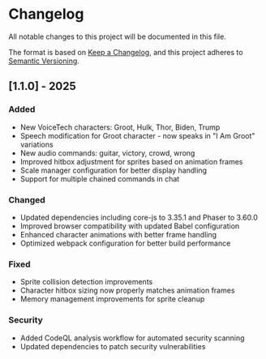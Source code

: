 # Changelog
All notable changes to this project will be documented in this file.

The format is based on [Keep a Changelog](https://keepachangelog.com/en/1.0.0/),
and this project adheres to [Semantic Versioning](https://semver.org/spec/v2.0.0.html).

## [1.1.0] - 2025
### Added
- New VoiceTech characters: Groot, Hulk, Thor, Biden, Trump
- Speech modification for Groot character - now speaks in "I Am Groot" variations
- New audio commands: guitar, victory, crowd, wrong
- Improved hitbox adjustment for sprites based on animation frames
- Scale manager configuration for better display handling
- Support for multiple chained commands in chat

### Changed
- Updated dependencies including core-js to 3.35.1 and Phaser to 3.60.0
- Improved browser compatibility with updated Babel configuration
- Enhanced character animations with better frame handling
- Optimized webpack configuration for better build performance

### Fixed
- Sprite collision detection improvements
- Character hitbox sizing now properly matches animation frames
- Memory management improvements for sprite cleanup

### Security
- Added CodeQL analysis workflow for automated security scanning
- Updated dependencies to patch security vulnerabilities 